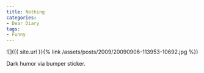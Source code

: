 ```yaml
---
title: Nothing
categories:
- Dear Diary
tags:
- Funny
---
```


![]({{ site.url }}{% link /assets/posts/2009/20090906-113953-10692.jpg %})
  



Dark humor via bumper sticker.
